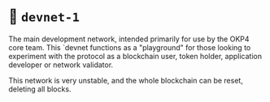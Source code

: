 # 🔗 `devnet-1`

The main development network, intended primarily for use by the OKP4 core team. This `devnet functions as a "playground" for those looking to experiment with the protocol as a blockchain user, token holder, application developer or network validator.

This network is very unstable, and the whole blockchain can be reset, deleting all blocks.
